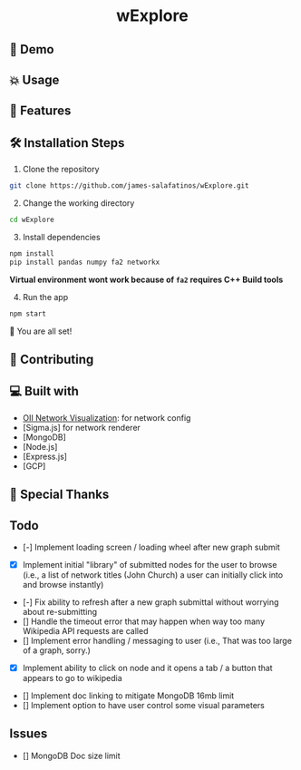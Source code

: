 <h1 align="center">
  wExplore
</h1>

## 🚀 Demo

## 💥 Usage

## 🧐 Features

## 🛠️ Installation Steps

1. Clone the repository

```bash
git clone https://github.com/james-salafatinos/wExplore.git
```

2. Change the working directory

```bash
cd wExplore
```

3. Install dependencies

```bash
npm install
pip install pandas numpy fa2 networkx
```

**Virtual environment wont work because of `fa2` requires C++ Build tools**

4. Run the app

```bash
npm start
```

🌟 You are all set!

## 🍰 Contributing

## 💻 Built with

- [OII Network Visualization](https://github.com/oxfordinternetinstitute/InteractiveVis/): for network config
- [Sigma.js] for network renderer
- [MongoDB]
- [Node.js]
- [Express.js]
- [GCP]

## 🙇 Special Thanks

## Todo

- [-] Implement loading screen / loading wheel after new graph submit
- [x] Implement initial "library" of submitted nodes for the user to browse (i.e., a list of network titles (John Church) a user can initially click into and browse instantly)
- [-] Fix ability to refresh after a new graph submittal without worrying about re-submitting
- [] Handle the timeout error that may happen when way too many Wikipedia API requests are called
- [] Implement error handling / messaging to user (i.e., That was too large of a graph, sorry.)
- [x] Implement ability to click on node and it opens a tab / a button that appears to go to wikipedia
- [] Implement doc linking to mitigate MongoDB 16mb limit
- [] Implement option to have user control some visual parameters

## Issues

- [] MongoDB Doc size limit
